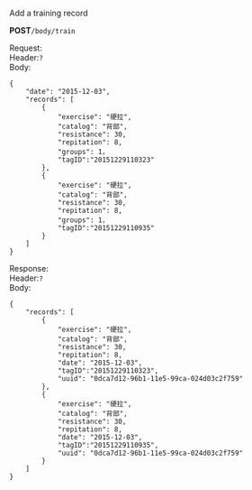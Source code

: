 Add a training record

**POST**`/body/train`  

Request:  
Header:`?`  
Body:  
```
{
	"date": "2015-12-03",
	"records": [
		{
			"exercise": "硬拉",
			"catalog": "背部",
			"resistance": 30,
			"repitation": 8,
			"groups": 1，
			"tagID":"20151229110323"
		},
		{
			"exercise": "硬拉",
			"catalog": "背部",
			"resistance": 30,
			"repitation": 8,
			"groups": 1，
			"tagID":"20151229110935"
		}
	]
}
```
Response:  
Header:`?`  
Body:  
```
{
	"records": [
		{
			"exercise": "硬拉",
			"catalog": "背部",
			"resistance": 30,
			"repitation": 8,
			"date": "2015-12-03",
			"tagID":"20151229110323",
			"uuid": "0dca7d12-96b1-11e5-99ca-024d03c2f759"
		},
		{
			"exercise": "硬拉",
			"catalog": "背部",
			"resistance": 30,
			"repitation": 8,
			"date": "2015-12-03",
			"tagID":"20151229110935",
			"uuid": "0dca7d12-96b1-11e5-99ca-024d03c2f759"
		}
	]
}
```
